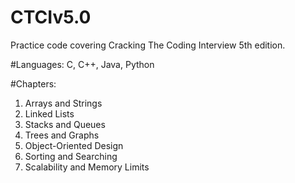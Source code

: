 # CTCIv5.0
Practice code covering Cracking The Coding Interview 5th edition.

#Languages:
C, C++, Java, Python

#Chapters:
1. Arrays and Strings
2. Linked Lists
3. Stacks and Queues
4. Trees and Graphs
5. Object-Oriented Design
6. Sorting and Searching
7. Scalability and Memory Limits 
